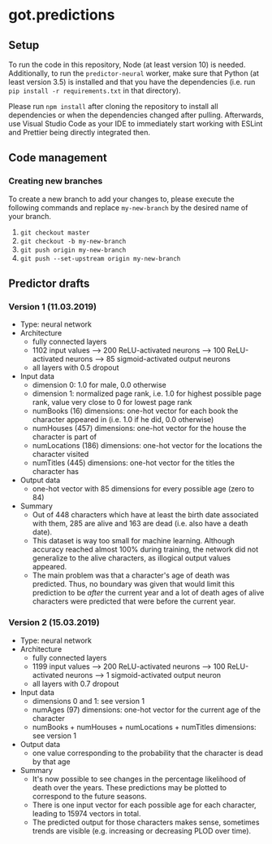 # got.predictions

## Setup

To run the code in this repository, Node (at least version 10) is needed. Additionally, to run the `predictor-neural` worker, make sure that Python (at least version 3.5) is installed and that you have the dependencies (i.e. run `pip install -r requirements.txt` in that directory).

Please run `npm install` after cloning the repository to install all dependencies or when the dependencies changed after pulling. Afterwards, use Visual Studio Code as your IDE to immediately start working with ESLint and Prettier being directly integrated then.

## Code management

### Creating new branches

To create a new branch to add your changes to, please execute the following commands and replace `my-new-branch` by the desired name of your branch.

1. `git checkout master`
2. `git checkout -b my-new-branch`
3. `git push origin my-new-branch`
4. `git push --set-upstream origin my-new-branch`

## Predictor drafts

### Version 1 (11.03.2019)

- Type: neural network
- Architecture
  - fully connected layers
  - 1102 input values --> 200 ReLU-activated neurons --> 100 ReLU-activated neurons --> 85 sigmoid-activated output neurons
  - all layers with 0.5 dropout
- Input data
  - dimension 0: 1.0 for male, 0.0 otherwise
  - dimension 1: normalized page rank, i.e. 1.0 for highest possible page rank, value very close to 0 for lowest page rank
  - numBooks (16) dimensions: one-hot vector for each book the character appeared in (i.e. 1.0 if he did, 0.0 otherwise)
  - numHouses (457) dimensions: one-hot vector for the house the character is part of
  - numLocations (186) dimensions: one-hot vector for the locations the character visited
  - numTitles (445) dimensions: one-hot vector for the titles the character has
- Output data
  - one-hot vector with 85 dimensions for every possible age (zero to 84)
- Summary
  - Out of 448 characters which have at least the birth date associated with them, 285 are alive and 163 are dead (i.e. also have a death date).
  - This dataset is way too small for machine learning. Although accuracy reached almost 100% during training, the network did not generalize to the alive characters, as illogical output values appeared.
  - The main problem was that a character's age of death was predicted. Thus, no boundary was given that would limit this prediction to be _after_ the current year and a lot of death ages of alive characters were predicted that were before the current year.

### Version 2 (15.03.2019)

- Type: neural network
- Architecture
  - fully connected layers
  - 1199 input values --> 200 ReLU-activated neurons --> 100 ReLU-activated neurons --> 1 sigmoid-activated output neuron
  - all layers with 0.7 dropout
- Input data
  - dimensions 0 and 1: see version 1
  - numAges (97) dimensions: one-hot vector for the current age of the character
  - numBooks + numHouses + numLocations + numTitles dimensions: see version 1
- Output data
  - one value corresponding to the probability that the character is dead by that age
- Summary
  - It's now possible to see changes in the percentage likelihood of death over the years. These predictions may be plotted to correspond to the future seasons.
  - There is one input vector for each possible age for each character, leading to 15974 vectors in total.
  - The predicted output for those characters makes sense, sometimes trends are visible (e.g. increasing or decreasing PLOD over time).
